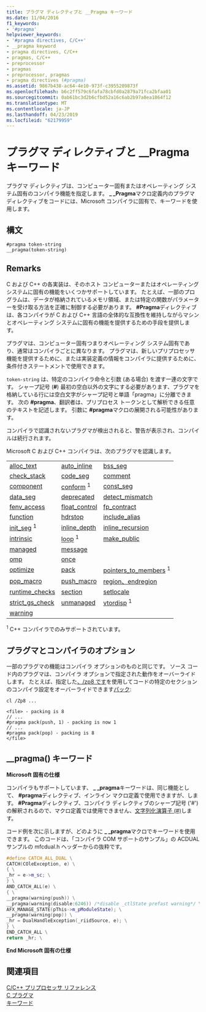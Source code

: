 ```yaml
---
title: プラグマ ディレクティブと __Pragma キーワード
ms.date: 11/04/2016
f1_keywords:
- '#pragma'
helpviewer_keywords:
- '#pragma directives, C/C++'
- __pragma keyword
- pragma directives, C/C++
- pragmas, C/C++
- preprocessor
- pragmas
- preprocessor, pragmas
- pragma directives (#pragma)
ms.assetid: 9867b438-ac64-4e10-973f-c3955209873f
ms.openlocfilehash: b6c2ff579c6fafa78cbfd0a2879a71fca2bfaa01
ms.sourcegitcommit: 0ab61bc3d2b6cfbd52a16c6ab2b97a8ea1864f12
ms.translationtype: MT
ms.contentlocale: ja-JP
ms.lasthandoff: 04/23/2019
ms.locfileid: "62179959"
---
```

# <a name="pragma-directives-and-the-pragma-keyword"></a>プラグマ ディレクティブと __Pragma キーワード

プラグマ ディレクティブは、コンピューター固有またはオペレーティング システム固有のコンパイラ機能を指定します。 **_ _Pragma**マクロ定義内のプラグマ ディレクティブをコードには、Microsoft コンパイラに固有で、キーワードを使用します。

## <a name="syntax"></a>構文

```
#pragma token-string
__pragma(token-string)
```

## <a name="remarks"></a>Remarks

C および C++ の各実装は、そのホスト コンピューターまたはオペレーティング システムに固有の機能をいくつかサポートしています。 たとえば、一部のプログラムは、データが格納されているメモリ領域、または特定の関数がパラメーターを受け取る方法を正確に制御する必要があります。 **#Pragma**ディレクティブは、各コンパイラが C および C++ 言語の全体的な互換性を維持しながらマシンとオペレーティング システムに固有の機能を提供するための手段を提供します。

プラグマは、コンピューター固有つまりオペレーティング システム固有であり、通常はコンパイラごとに異なります。 プラグマは、新しいプリプロセッサ機能を提供するために、または実装定義の情報をコンパイラに提供するために、条件付きステートメントで使用できます。

`token-string` は、特定のコンパイラ命令と引数 (ある場合) を渡す一連の文字です。 シャープ記号 (**#**) 最初の空白以外の文字にする必要があります、プラグマを格納している行には空白文字がシャープ記号と単語「pragma」に分離できます。 次の **#pragma**、翻訳者は、プリプロセス トークンとして解析できる任意のテキストを記述します。 引数に **#pragma**マクロの展開される可能性があります。

コンパイラで認識されないプラグマが検出されると、警告が表示され、コンパイルは続行されます。

Microsoft C および C++ コンパイラは、次のプラグマを認識します。

||||
|-|-|-|
|[alloc_text](../preprocessor/alloc-text.md)|[auto_inline](../preprocessor/auto-inline.md)|[bss_seg](../preprocessor/bss-seg.md)|
|[check_stack](../preprocessor/check-stack.md)|[code_seg](../preprocessor/code-seg.md)|[comment](../preprocessor/comment-c-cpp.md)|
|[component](../preprocessor/component.md)|[conform](../preprocessor/conform.md) <sup>1</sup>|[const_seg](../preprocessor/const-seg.md)|
|[data_seg](../preprocessor/data-seg.md)|[deprecated](../preprocessor/deprecated-c-cpp.md)|[detect_mismatch](../preprocessor/detect-mismatch.md)|
|[fenv_access](../preprocessor/fenv-access.md)|[float_control](../preprocessor/float-control.md)|[fp_contract](../preprocessor/fp-contract.md)|
|[function](../preprocessor/function-c-cpp.md)|[hdrstop](../preprocessor/hdrstop.md)|[include_alias](../preprocessor/include-alias.md)|
|[init_seg](../preprocessor/init-seg.md) <sup>1</sup>|[inline_depth](../preprocessor/inline-depth.md)|[inline_recursion](../preprocessor/inline-recursion.md)|
|[intrinsic](../preprocessor/intrinsic.md)|[loop](../preprocessor/loop.md) <sup>1</sup>|[make_public](../preprocessor/make-public.md)|
|[managed](../preprocessor/managed-unmanaged.md)|[message](../preprocessor/message.md)||
|[omp](../preprocessor/omp.md)|[once](../preprocessor/once.md)||
|[optimize](../preprocessor/optimize.md)|[pack](../preprocessor/pack.md)|[pointers_to_members](../preprocessor/pointers-to-members.md) <sup>1</sup>|
|[pop_macro](../preprocessor/pop-macro.md)|[push_macro](../preprocessor/push-macro.md)|[region、endregion](../preprocessor/region-endregion.md)|
|[runtime_checks](../preprocessor/runtime-checks.md)|[section](../preprocessor/section.md)|[setlocale](../preprocessor/setlocale.md)|
|[strict_gs_check](../preprocessor/strict-gs-check.md)|[unmanaged](../preprocessor/managed-unmanaged.md)|[vtordisp](../preprocessor/vtordisp.md) <sup>1</sup>|
|[warning](../preprocessor/warning.md)|||

<sup>1</sup> C++ コンパイラでのみサポートされています。

## <a name="pragmas-and-compiler-options"></a>プラグマとコンパイラのオプション

一部のプラグマの機能はコンパイラ オプションのものと同じです。 ソース コード内のプラグマは、コンパイラ オプションで指定された動作をオーバーライドします。 たとえば、指定した[、/zp8 です](../build/reference/zp-struct-member-alignment.md)を使用してコードの特定のセクションのコンパイラ設定をオーバーライドできます[パック](../preprocessor/pack.md):

```
cl /Zp8 ...

<file> - packing is 8
// ...
#pragma pack(push, 1) - packing is now 1
// ...
#pragma pack(pop) - packing is 8
</file>
```

## <a name="the-pragma-keyword"></a>__pragma() キーワード

**Microsoft 固有の仕様**

コンパイラもサポートしています、 **_ _pragma**キーワードは、同じ機能として、 **#pragma**ディレクティブ、インライン マクロ定義で使用できますが、します。 **#Pragma**ディレクティブ、コンパイラ ディレクティブのシャープ記号 ('#') の解釈されるので、マクロ定義では使用できません、[文字列化演算子 (#)](../preprocessor/stringizing-operator-hash.md)します。

コード例を次に示しますが、どのように **_ _pragma**マクロでキーワードを使用できます。 このコードは、「コンパイラ COM サポートのサンプル」の ACDUAL サンプルの mfcdual.h ヘッダーからの抜粋です。

```cpp
#define CATCH_ALL_DUAL \
CATCH(COleException, e) \
{ \
_hr = e->m_sc; \
} \
AND_CATCH_ALL(e) \
{ \
__pragma(warning(push)) \
__pragma(warning(disable:6246)) /*disable _ctlState prefast warning*/ \
AFX_MANAGE_STATE(pThis->m_pModuleState); \
__pragma(warning(pop)) \
_hr = DualHandleException(_riidSource, e); \
} \
END_CATCH_ALL \
return _hr; \
```

**End Microsoft 固有の仕様**

## <a name="see-also"></a>関連項目

[C/C++ プリプロセッサ リファレンス](../preprocessor/c-cpp-preprocessor-reference.md)<br/>
[C プラグマ](../c-language/c-pragmas.md)<br/>
[キーワード](../cpp/keywords-cpp.md)
